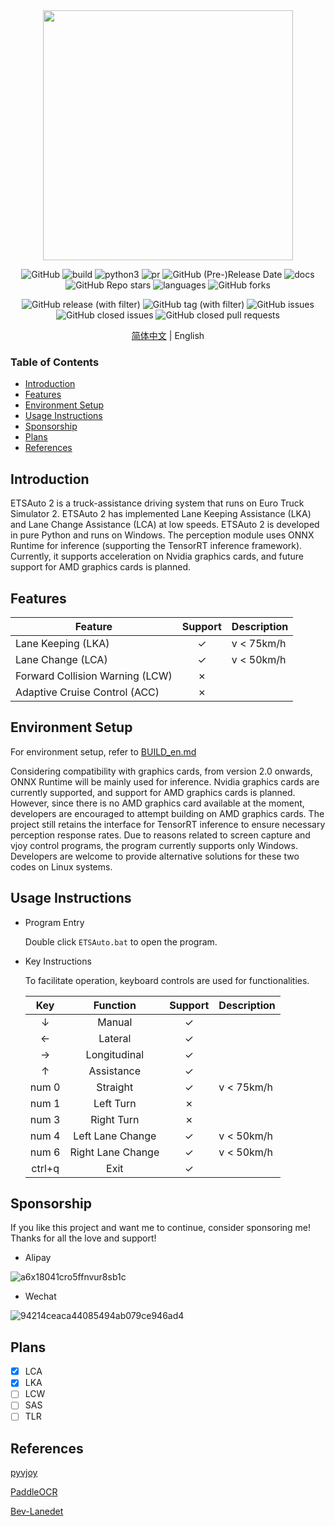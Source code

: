 <div align="center">
  <img src="https://github.com/Yutong-gannis/ETSAuto/assets/69740611/9ebe1832-46bc-408a-a2a5-692985454c27" width="400" height="400"/>

  ![GitHub](https://img.shields.io/github/license/Yutong-gannis/ETSAuto)
  ![build](https://img.shields.io/badge/build-passing-green)
  ![python3](https://img.shields.io/badge/python3-pass-green)
  ![pr](https://img.shields.io/badge/PRs-welcome-brightgreen)
  ![GitHub (Pre-)Release Date](https://img.shields.io/github/release-date-pre/Yutong-gannis/ETSAuto)
  ![docs](https://img.shields.io/badge/docs-latest-blue)
  ![GitHub Repo stars](https://img.shields.io/github/stars/Yutong-gannis/ETSAuto)
  ![languages](https://img.shields.io/github/languages/top/yutong-gannis/ETSAuto)
  ![GitHub forks](https://img.shields.io/github/forks/Yutong-gannis/ETSAuto)
  
  ![GitHub release (with filter)](https://img.shields.io/github/v/release/Yutong-gannis/ETSAuto)
  ![GitHub tag (with filter)](https://img.shields.io/github/v/tag/Yutong-gannis/ETSAuto)
  ![GitHub issues](https://img.shields.io/github/issues/Yutong-gannis/ETSAuto)
  ![GitHub closed issues](https://img.shields.io/github/issues-closed/Yutong-gannis/ETSAuto)
  ![GitHub closed pull requests](https://img.shields.io/github/issues-pr-closed/Yutong-gannis/ETSAuto)

</div>

<div align="center">

[简体中文](https://github.com/Yutong-gannis/ETSAuto/blob/v2.x/README.md) | English

</div>

### Table of Contents
+ [Introduction](#introduction)
+ [Features](#features)
+ [Environment Setup](#environment-setup)
+ [Usage Instructions](#usage-instructions)
+ [Sponsorship](#sponsorship)
+ [Plans](#plans)
+ [References](#references)

## Introduction
ETSAuto 2 is a truck-assistance driving system that runs on Euro Truck Simulator 2. ETSAuto 2 has implemented Lane Keeping Assistance (LKA) and Lane Change Assistance (LCA) at low speeds. ETSAuto 2 is developed in pure Python and runs on Windows. The perception module uses ONNX Runtime for inference (supporting the TensorRT inference framework). Currently, it supports acceleration on Nvidia graphics cards, and future support for AMD graphics cards is planned.

## Features
| Feature               | Support | Description |
| ---                   | :---:   | ---         |
| Lane Keeping (LKA)    | ✓       | v < 75km/h  |
| Lane Change (LCA)     | ✓       | v < 50km/h  |
| Forward Collision Warning (LCW) | ✗ |             |
| Adaptive Cruise Control (ACC)   | ✗ |             |

## Environment Setup
For environment setup, refer to [BUILD_en.md](https://github.com/Yutong-gannis/ETSAuto/blob/v2.x/BUILD_en.md)

Considering compatibility with graphics cards, from version 2.0 onwards, ONNX Runtime will be mainly used for inference. Nvidia graphics cards are currently supported, and support for AMD graphics cards is planned. However, since there is no AMD graphics card available at the moment, developers are encouraged to attempt building on AMD graphics cards. The project still retains the interface for TensorRT inference to ensure necessary perception response rates. Due to reasons related to screen capture and vjoy control programs, the program currently supports only Windows. Developers are welcome to provide alternative solutions for these two codes on Linux systems.

## Usage Instructions
+ Program Entry

  Double click `ETSAuto.bat` to open the program.

+ Key Instructions

  To facilitate operation, keyboard controls are used for functionalities.

  | Key      | Function  | Support | Description |
  | :---:    | :---:     | :---:   | ---         |
  | &darr;   | Manual    | ✓       |             |
  | &larr;   | Lateral   | ✓       |             |
  | &rarr;   | Longitudinal | ✓     |             |
  | &uarr;   | Assistance | ✓       |             |
  | num 0    | Straight  | ✓       | v < 75km/h  |
  | num 1    | Left Turn | ✗       |             |
  | num 3    | Right Turn| ✗       |             |
  | num 4    | Left Lane Change | ✓ | v < 50km/h  |
  | num 6    | Right Lane Change | ✓ | v < 50km/h |
  | ctrl+q   | Exit      | ✓       |             |

## Sponsorship
If you like this project and want me to continue, consider sponsoring me! Thanks for all the love and support!

+ Alipay

![a6x18041cro5ffnvur8sb1c](https://github.com/Yutong-gannis/ETSAuto/assets/69740611/11d36472-3cfa-42bc-b8ef-f71576f872c7)

+ Wechat

![94214ceaca44085494ab079ce946ad4](https://github.com/Yutong-gannis/ETSAuto/assets/69740611/f455eab6-76f4-4a56-b5a8-5ec313f506f1)


## Plans
- [x] LCA
- [x] LKA
- [ ] LCW
- [ ] SAS
- [ ] TLR

## References
[pyvjoy](https://github.com/tidzo/pyvjoy)

[PaddleOCR](https://github.com/PaddlePaddle/PaddleOCR)

[Bev-Lanedet](https://github.com/gigo-team/bev_lane_det)

